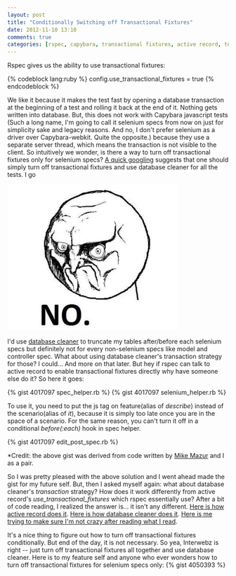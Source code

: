 ```yaml
---
layout: post
title: "Conditionally Switching off Transactional Fixtures"
date: 2012-11-10 13:10
comments: true
categories: [rspec, capybara, transactional fixtures, active record, testing, ruby, coding]
---
```


Rspec gives us the ability to use transactional fixtures:

{% codeblock lang:ruby %}
config.use_transactional_fixtures = true
{% endcodeblock %}

We like it because it makes the test fast by opening a database transaction at the beginning of a test and rolling it back at the end of it. Nothing gets written into database. But, this does not work with Capybara javascript tests (Such a long name, I'm going to call it selenium specs from now on just for simplicity sake and legacy reasons. And no, I don't prefer selenium as a driver over Capybara-webkit. Quite the opposite.) because they use a separate server thread, which means the transaction is not visible to the client. So intuitively we wonder, is there a way to turn off transactional fixtures only for selenium specs? [A quick googling](http://stackoverflow.com/questions/3853098/turn-off-transactional-fixtures-for-one-spec-with-rspec-2) suggests that one should simply turn off transactional fixtures and use database cleaner for all the tests. I go

![no](/images/post/2012-11-10-no.jpg)

I'd use [database cleaner](https://github.com/bmabey/database_cleaner) to truncate my tables after/before each selenium specs but definitely not for every non-selenium specs like model and controller spec. What about using database cleaner's transaction strategy for those? I could... And more on that later. But hey if rspec can talk to active record to enable transactional fixtures directly why have someone else do it? So here it goes:

{% gist 4017097 spec_helper.rb %}
{% gist 4017097 selenium_helper.rb %}

To use it, you need to put the js tag on feature(alias of *describe*) instead of the scenario(alias of *it*), because it is simply too late once you are in the space of a scenario. For the same reason, you can't turn it off in a conditional *before(:each)* hook in spec helper.

{% gist 4017097 edit_post_spec.rb %}

*Credit: the above gist was derived from code written by [Mike Mazur](https://twitter.com/mmazur) and I as a pair.

So I was pretty pleased with the above solution and I went ahead made the gist for my future self. But, then I asked myself again: what about database cleaner's *transaction* strategy? How does it work differently from active record's *use_transactional_fixtures* which rspec essentially use? After a bit of code reading, I realized the answer is... it isn't any different. [Here is how active record does it](https://github.com/rails/rails/blob/master/activerecord/lib/active_record/fixtures.rb#L846). [Here is how database cleaner does it](https://github.com/bmabey/database_cleaner/blob/master/lib/database_cleaner/active_record/transaction.rb). [Here is me trying to make sure I'm not crazy after reading what I read](http://stackoverflow.com/questions/13234454/test-speed-activerecord-use-transactional-fixtures-vs-databasecleaner-strategy).

It's a nice thing to figure out how to turn off transactional fixtures conditionally. But end of the day, it is not necessary. So yea, Interwebz is right -- just turn off transactional fixtures all together and use database cleaner. Here is to my feature self and anyone who ever wonders how to turn off transactional fixtures for selenium specs only:
{% gist 4050393 %}
